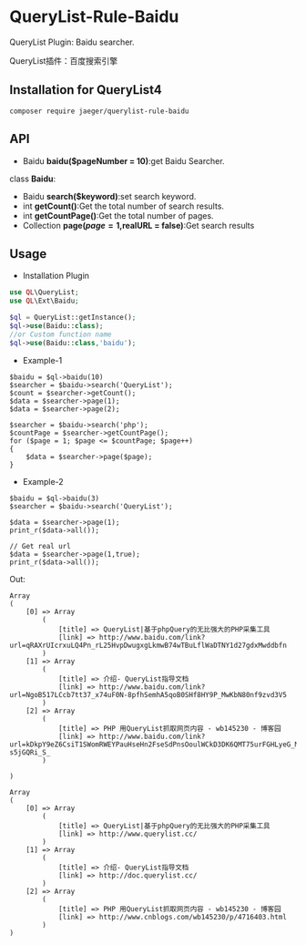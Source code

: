 # QueryList-Rule-Baidu
QueryList Plugin: Baidu searcher. 

QueryList插件：百度搜索引擎

## Installation for QueryList4
```
composer require jaeger/querylist-rule-baidu
```

## API
- Baidu **baidu($pageNumber = 10)**:get Baidu Searcher.

class **Baidu**:
- Baidu **search($keyword)**:set search keyword.
- int **getCount()**:Get the total number of search results.
- int **getCountPage()**:Get the total number of pages.
- Collection **page($page = 1,$realURL = false)**:Get search results

## Usage
- Installation Plugin

```php
use QL\QueryList;
use QL\Ext\Baidu;

$ql = QueryList::getInstance();
$ql->use(Baidu::class);
//or Custom function name
$ql->use(Baidu::class,'baidu');
```
- Example-1

```
$baidu = $ql->baidu(10)
$searcher = $baidu->search('QueryList');
$count = $searcher->getCount();
$data = $searcher->page(1);
$data = $searcher->page(2);

$searcher = $baidu->search('php');
$countPage = $searcher->getCountPage();
for ($page = 1; $page <= $countPage; $page++)
{
    $data = $searcher->page($page);
}
```

- Example-2

```
$baidu = $ql->baidu(3)
$searcher = $baidu->search('QueryList');

$data = $searcher->page(1);
print_r($data->all());

// Get real url
$data = $searcher->page(1,true);
print_r($data->all());
```
Out:

```
Array
(
    [0] => Array
        (
            [title] => QueryList|基于phpQuery的无比强大的PHP采集工具
            [link] => http://www.baidu.com/link?url=qRAXrUIcrxuLQ4Pn_rL25HvpDwugxgLkmwB74wTBuLflWaDTNY1d27gdxMwddbfn
        )
    [1] => Array
        (
            [title] => 介绍- QueryList指导文档
            [link] => http://www.baidu.com/link?url=NgoB517LCcb7tt37_x74uF0N-8pfhSemhA5qoB0SHf8HY9P_MwKbN80nf9zvd3V5
        )
    [2] => Array
        (
            [title] => PHP 用QueryList抓取网页内容 - wb145230 - 博客园
            [link] => http://www.baidu.com/link?url=kDkpY9eZ6CsiT1SWomRWEYPauHseHn2FseSdPnsOoulWCkD3DK6QMT75urFGHLyeG_M9yTD0BCm-s5jGQRi_S_
        )

)

Array
(
    [0] => Array
        (
            [title] => QueryList|基于phpQuery的无比强大的PHP采集工具
            [link] => http://www.querylist.cc/
        )
    [1] => Array
        (
            [title] => 介绍- QueryList指导文档
            [link] => http://doc.querylist.cc/
        )
    [2] => Array
        (
            [title] => PHP 用QueryList抓取网页内容 - wb145230 - 博客园
            [link] => http://www.cnblogs.com/wb145230/p/4716403.html
        )
)

```
